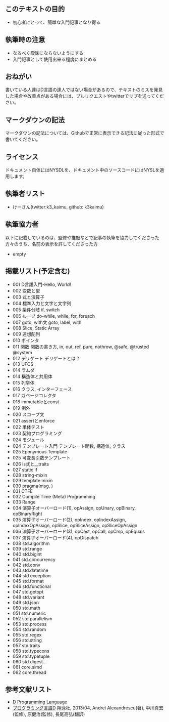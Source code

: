 ## このテキストの目的

* 初心者にとって、簡単な入門記事となり得る  


## 執筆時の注意

* なるべく曖昧にならないようにする  
* 入門記事として使用出来る程度にまとめる  


## おねがい

書いている人達はD言語の達人ではない場合があるので、テキストのミスを発見した場合や改善点がある場合には、プルリクエストやtwitterでリプを送ってください。


## マークダウンの記法

マークダウンの記法については、Githubで正常に表示できる記法に従った形式で書いてください。


## ライセンス

ドキュメント自体にはNYSDLを、ドキュメント中のソースコードにはNYSLを適用します。


## 執筆者リスト

* けーさん(twitter:k3_kaimu, github: k3kaimu)


## 執筆協力者

以下に記載しているのは、監修や推敲などで記事の執筆を協力してくださった方々のうち、名前の表示を許してくださった方

* empty


## 掲載リスト(予定含む)

* 001 D言語入門-Hello, World!
* 002 変数と型
* 003 式と演算子
* 004 標準入力と文字と文字列
* 005 条件分岐                  if, switch
* 006 ループ                   do-while, while, for, foreach
* 007 goto, with文           goto, label, with
* 008 Slice, Static Array
* 009 連想配列
* 010 ポインタ
* 011 関数                    関数の書き方, in, out, ref, pure, nothrow, @safe, @trusted @system
* 012 デリゲート                 デリゲートとは？
* 013 UFCS
* 014 ラムダ
* 014 構造体と共用体
* 015 列挙体
* 016 クラス, インターフェース
* 017 ガベージコレクタ
* 018 immutableとconst
* 019 例外
* 020 スコープ文
* 021 assertとenforce
* 022 単体テスト
* 023 契約プログラミング
* 024 モジュール
* 024 テンプレート入門          テンプレート関数, 構造体, クラス
* 025 Eponymous Template
* 025 可変長引数テンプレート
* 026 is式と__traits
* 027 static if
* 028 string-mixin
* 029 template mixin
* 030 pragma(msg, )
* 031 CTFE
* 032 Compile Time (Meta) Programming
* 033 Range
* 034 演算子オーバーロード(1), opAssign, opUnary, opBinary, opBinaryRight
* 035 演算子オーバーロード(2), opIndex, opIndexAssign, opIndexOpAssign, opSlice, opSliceAssign, opSliceOpAssign
* 036 演算子オーバーロード(3), opCast, opCall, opCmp, opEquals
* 037 演算子オーバーロード(4), opDispatch
* 038 std.algorithm
* 039 std.range
* 040 std.bigint
* 041 std.concurrency
* 042 std.conv
* 043 std.datetime
* 044 std.exception
* 045 std.format
* 046 std.functional
* 047 std.getopt
* 048 std.variant
* 049 std.json
* 050 std.math
* 051 std.numeric
* 052 std.parallelism
* 053 std.process
* 054 std.random
* 055 std.regex
* 056 std.string
* 057 std.traits
* 058 std.typecons
* 059 std.typetuple
* 060 std.digest...
* 061 core.simd
* 062 core.thread

## 参考文献リスト

* [D Programming Language](http://dlang.org/)
* [プログラミング言語D](http://www.amazon.co.jp/%E3%83%97%E3%83%AD%E3%82%B0%E3%83%A9%E3%83%9F%E3%83%B3%E3%82%B0%E8%A8%80%E8%AA%9ED-Andrei-Alexandrescu/dp/4798131105) 翔泳社, 2013/04, Andrei Alexandrescu(著), 中川真宏(監修), 原健治(監修), 長尾高弘(翻訳)